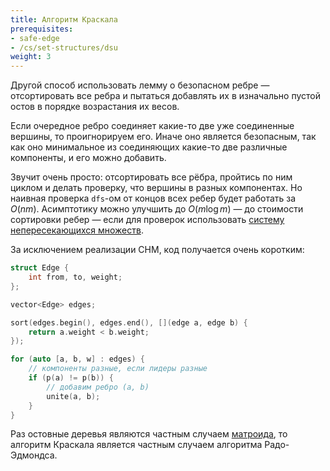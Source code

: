 ```yaml
---
title: Алгоритм Краскала
prerequisites:
- safe-edge
- /cs/set-structures/dsu
weight: 3
---
```


Другой способ использовать лемму о безопасном ребре — отсортировать все ребра и пытаться добавлять их в изначально пустой остов в порядке возрастания их весов.

Если очередное ребро соединяет какие-то две уже соединенные вершины, то проигнорируем его. Иначе оно является безопасным, так как оно минимальное из соединяющих какие-то две различные компоненты, и его можно добавить.

Звучит очень просто: отсортировать все рёбра, пройтись по ним циклом и делать проверку, что вершины в разных компонентах. Но наивная проверка `dfs`-ом от концов всех ребер будет работать за $O(nm)$. Асимптотику можно улучшить до $O(m \log m)$ — до стоимости сортировки ребер — если для проверок использовать [систему непересекающихся множеств](/cs/set-structures/dsu).

За исключением реализации СНМ, код получается очень коротким:

```c++
struct Edge {
    int from, to, weight;
};

vector<Edge> edges;

sort(edges.begin(), edges.end(), [](edge a, edge b) {
    return a.weight < b.weight;
});

for (auto [a, b, w] : edges) {
    // компоненты разные, если лидеры разные
    if (p(a) != p(b)) {
        // добавим ребро (a, b)
        unite(a, b);
    }
}
```

Раз остовные деревья являются частным случаем [матроида](/cs/greedy/matroid), то алгоритм Краскала является частным случаем алгоритма Радо-Эдмондса.
